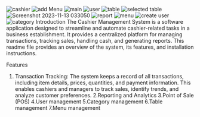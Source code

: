 ![cashier](https://github.com/manarnew/restaurantApp/assets/74496683/d332f400-08cc-49fe-a372-4567905dd14e)
![add Menu](https://github.com/manarnew/restaurantApp/assets/74496683/ffa285bc-7ad2-45aa-ac10-b004ab9b9ec3)
![main](https://github.com/manarnew/restaurantApp/assets/74496683/0fca6170-02a5-4e03-afb3-e32a7e4e201a)
![user](https://github.com/manarnew/restaurantApp/assets/74496683/4bc45b69-2460-4a32-b515-61ac970a1753)
![table](https://github.com/manarnew/restaurantApp/assets/74496683/65fefbee-adfd-4df5-9dda-39fc611ed933)
![selected table](https://github.com/manarnew/restaurantApp/assets/74496683/ba2b996c-cfca-4e2e-85b6-a8212712befa)
![Screenshot 2023-11-13 033050](https://github.com/manarnew/restaurantApp/assets/74496683/b6dd6e85-5ebf-4b47-8406-328070ffdb02)
![report](https://github.com/manarnew/restaurantApp/assets/74496683/26d2d606-6e5c-493d-bbaf-d8e1d77252d4)
![menu](https://github.com/manarnew/restaurantApp/assets/74496683/21da2386-641e-40b0-8f38-f30d6eedc0cf)
![create user](https://github.com/manarnew/restaurantApp/assets/74496683/527822e9-d6f6-45cd-a9a8-8016e2e9e207)
![category](https://github.com/manarnew/restaurantApp/assets/74496683/53c86425-92df-4b25-a27e-fc13fdfefcdc)
Introduction
The Cashier Management System is a software application designed to streamline and automate cashier-related tasks in a business establishment. 
It provides a centralized platform for managing transactions, tracking sales, handling cash, and generating reports.
This readme file provides an overview of the system, its features, and installation instructions.

Features
1. Transaction Tracking: The system keeps a record of all transactions, including item details, prices, quantities, and payment information.
This enables cashiers and managers to track sales, identify trends, and analyze customer preferences.
2.Reporting and Analytics
3.Point of Sale (POS)
4.User management
5.Category management
6.Table management
7.Menu management

